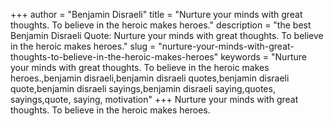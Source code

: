 +++
author = "Benjamin Disraeli"
title = "Nurture your minds with great thoughts. To believe in the heroic makes heroes."
description = "the best Benjamin Disraeli Quote: Nurture your minds with great thoughts. To believe in the heroic makes heroes."
slug = "nurture-your-minds-with-great-thoughts-to-believe-in-the-heroic-makes-heroes"
keywords = "Nurture your minds with great thoughts. To believe in the heroic makes heroes.,benjamin disraeli,benjamin disraeli quotes,benjamin disraeli quote,benjamin disraeli sayings,benjamin disraeli saying,quotes, sayings,quote, saying, motivation"
+++
Nurture your minds with great thoughts. To believe in the heroic makes heroes.
